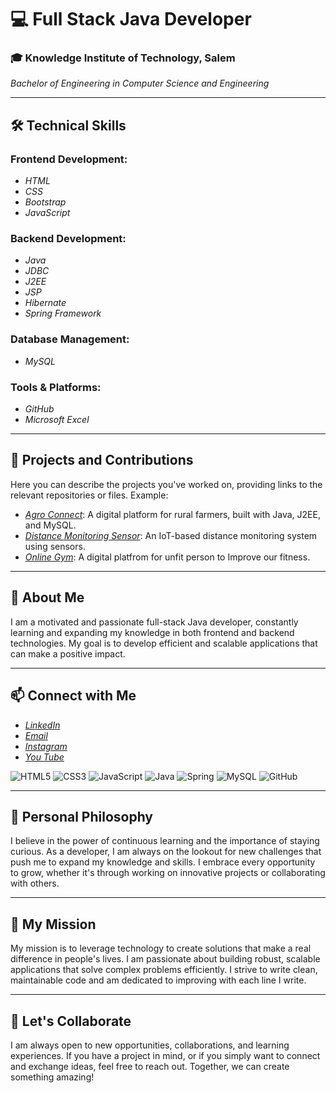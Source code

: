 # 💻 Full Stack Java Developer

### 🎓 Knowledge Institute of Technology, Salem 
*Bachelor of Engineering in Computer Science and Engineering*

---

## 🛠 Technical Skills

### Frontend Development:
- *HTML*
- *CSS*
- *Bootstrap*
- *JavaScript*

### Backend Development:
- *Java*
- *JDBC*
- *J2EE*
- *JSP*
- *Hibernate*
- *Spring Framework*

### Database Management:
- *MySQL*

### Tools & Platforms:
- *GitHub*
- *Microsoft Excel*

---

## 📝 Projects and Contributions

Here you can describe the projects you've worked on, providing links to the relevant repositories or files. Example:

- *[Agro Connect](https://dhinesh3369.neocities.org/DHINESHKUMAR%20M/AgroLink/)*: A digital platform for rural farmers, built with Java, J2EE, and MySQL.
- *[Distance Monitoring Sensor](https://www.linkedin.com/posts/dhineshkumar-m-b75b1a283_hardware-iot-cse-activity-7235891052740558848-46Jr?utm_source=share&utm_medium=member_android)*: An IoT-based distance monitoring system using sensors.
- *[Online Gym](https://dhinesh3369.neocities.org/DKGYM/online%20GYM/html/page2)*: A digital platfrom for unfit person to Improve our fitness.

---

## 🌱 About Me

I am a motivated and passionate full-stack Java developer, constantly learning and expanding my knowledge in both frontend and backend technologies. My goal is to develop efficient and scalable applications that can make a positive impact.

---

## 📫 Connect with Me

- *[LinkedIn](https://www.linkedin.com/in/dhineshkumar-m-b75b1a283?utm_source=share&utm_campaign=share_via&utm_content=profile&utm_medium=android_app)*
- *[Email](mailto:dhineshdeveloper@gmail.com)*
- *[Instagram](https://www.instagram.com/its__me__dk_07?igsh=MTI5Z3VnbHlpbHJ4aQ==)*
- *[You Tube](https://www.youtube.com/channel/UCTjzE4FaYXEb4Z1KS8VE_-g)*


![HTML5](https://img.shields.io/badge/HTML5-E34F26?style=for-the-badge&logo=html5&logoColor=white)
![CSS3](https://img.shields.io/badge/CSS3-1572B6?style=for-the-badge&logo=css3&logoColor=white)
![JavaScript](https://img.shields.io/badge/JavaScript-F7DF1E?style=for-the-badge&logo=javascript&logoColor=black)
![Java](https://img.shields.io/badge/Java-007396?style=for-the-badge&logo=java&logoColor=white)
![Spring](https://img.shields.io/badge/Spring-6DB33F?style=for-the-badge&logo=spring&logoColor=white)
![MySQL](https://img.shields.io/badge/MySQL-4479A1?style=for-the-badge&logo=mysql&logoColor=white)
![GitHub](https://img.shields.io/badge/GitHub-181717?style=for-the-badge&logo=github&logoColor=white)




---

## 🌟 Personal Philosophy

I believe in the power of continuous learning and the importance of staying curious. As a developer, I am always on the lookout for new challenges that push me to expand my knowledge and skills. I embrace every opportunity to grow, whether it's through working on innovative projects or collaborating with others.

---

## 🚀 My Mission

My mission is to leverage technology to create solutions that make a real difference in people's lives. I am passionate about building robust, scalable applications that solve complex problems efficiently. I strive to write clean, maintainable code and am dedicated to improving with each line I write.

---

## 🤝 Let's Collaborate

I am always open to new opportunities, collaborations, and learning experiences. If you have a project in mind, or if you simply want to connect and exchange ideas, feel free to reach out. Together, we can create something amazing!
